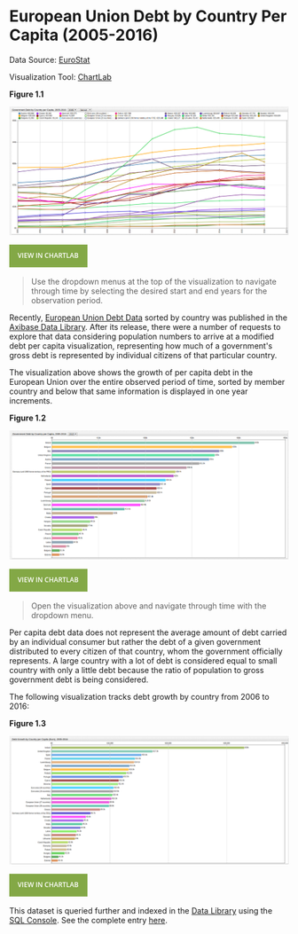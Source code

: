 European Union Debt by Country Per Capita (2005-2016)
==

Data Source: [EuroStat](http://ec.europa.eu/eurostat)

Visualization Tool: [ChartLab](https://apps.axibase.com)

**Figure 1.1**

![](Images/eudpc-003.png)

[![](Images/button.png)](https://apps.axibase.com/chartlab/e92a4f6c/10/#fullscreen)

> Use the dropdown menus at the top of the visualization to navigate through time by selecting the desired start and end
years for the observation period.

Recently, [European Union Debt Data](https://axibase.github.io/atsd-use-cases/DataShorts/EU_Debt/) sorted by country was published 
in the [Axibase Data Library](https://axibase.com/blog/data-library/). After its release, there were a number of requests to explore
that data considering population numbers to arrive at a modified debt per capita visualization, representing how much of a
government's gross debt is represented by individual citizens of that particular country. 

The visualization above shows the growth of per capita debt in the European Union over the entire observed period of time, 
sorted by member country and below that same information is displayed in one year increments.

**Figure 1.2**

![](Images/eudpc-002.png)

[![](Images/button.png)](https://apps.axibase.com/chartlab/d38e750e/#fullscreen)

> Open the visualization above and navigate through time with the dropdown menu.

Per capita debt data does not represent the average amount of debt carried by an individual consumer but rather the debt of 
a given government distributed to every citizen of that country, whom the government officially represents. A large country
with a lot of debt is considered equal to small country with only a little debt because the ratio of population
to gross government debt is being considered.

The following visualization tracks debt growth by country from 2006 to 2016:

**Figure 1.3**

![](Images/eudpc-013.png)

[![](Images/button.png)](https://apps.axibase.com/chartlab/d38e750e/#fullscreen)

This dataset is queried further and indexed in the [Data Library](https://axibase.com/blog/data-library/) using the [SQL Console](https://github.com/axibase/atsd/tree/master/api/sql).
See the complete entry [here](/DataShorts/EU_Debt_percap/README.md).
